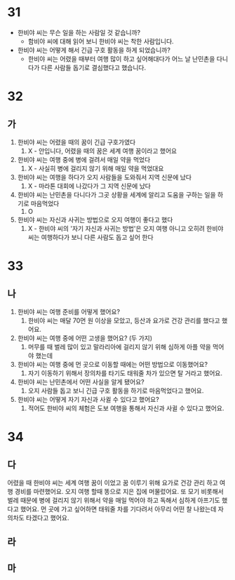 # 31
* 한비야 씨는 무슨 일을 하는 사람일 것 같습니까?
	* 함비야 씨에 대해 읽어 보니 한비야 씨는 착한 사람입니다.
* 한비야 씨는 어떻게 해서 긴급 구호 활동을 하게 되었습니까?
	* 한비야 씨는 어렸을 때부터 여행 많이 하고 싶어해대다가 어느 날 난민촌을 다니다가 다른 사람들 돕기로 결심했다고 했습니다.
# 32
## 가
1. 한비야 씨는 어렸을 때의 꿈이 긴급 구호가였다 
	1. X - 안입니다, 어렸을 때의 꿈은 세계 여행 꿈이라고 했어요
2. 한비야 씨는 여행 중에 병에 걸려서 매일 약을 먹었다
	1. X - 사실히 병에 걸리지 않기 위해 매일 약을 먹었대요
3. 한비야 씨는 여행을 하다가 오지 사람들을 도와줘서 지역 신문에 났다
	1. X - 마라톤 대회에 나갔다가 그 지역 신문에 났다
4. 한비야 씨는 난민촌을 다니다가 그곳 상황을 세계에 알리고 도움을 구하는 일을 하기로 마음먹었다
	1. O
5. 한비야 씨는 자신과 사귀는 방법으로 오지 여행이 좋다고 했다
	1. X - 한비야 씨의 '자기 자신과 사귀는 방법'은 오지 여행 아니고 오히려 한비야 씨는 여행하다가 보니 다른 사람도 돕고 싶어 한다
# 33
## 나
1. 한비야 씨는 여행 준비를 어떻게 했어요? 
	1. 한비야 씨는 매달 70먼 원 이상을 모았고, 등산과 요가로 건강 관리를 했다고 했어요.
2. 한비야 씨는 여행 중에 어떤 고생을 했어요? (두 가지)
	1. 머무를 때 벌레 많이 있고 말라리아에 걸리지 않기 위해 심하게 아플 약을 먹어야 했는데
3. 한비야 씨는 여행 중에 먼 곳으로 이동할 때에는 어떤 방법으로 이동했어요? 
	1. 자기 이동하기 위해서 장의차를 타기도 태워줄 차가 있으면 탈 거라고 했어요.  
4. 한비야 씨는 난민촌에서 어떤 사실을 알게 됐어요? 
	1. 오지 사람들 돕고 보니 긴급 구호 활동을 하기로 마음먹었다고 했어요.
5. 한비야 씨는 어떻게 자기 자신과 사귈 수 있다고 했어요?
	1. 적어도 한비야 씨의 체험은 도보 여행을 통해서 자신과 사귈 수 있다고 했어요.
# 34
## 다
어렸을 때 한비야 씨는 세계 여행 꿈이 이었고 꿈 이루기 위해 요가로 건강 관리 하고 여행 경비를 마련했어요. 오지 여행 할때 똥으로 지은 집에 머물렀어요. 또 모기 비롯해서 벌레 때문에 병에 걸리지 않기 위해서 약을 매일 먹어야 하고 독해서 심하게 아프기도 했다고 했어요. 먼 곳에 가고 싶어하면 태워줄 차를 기다려서 아무리 어떤 찰 나왔는데 자의차도 타겠다고 했어요.
## 라
## 마